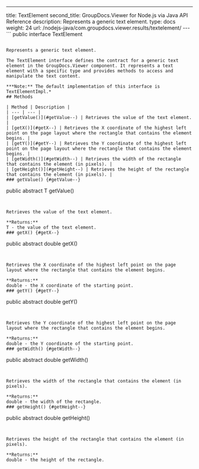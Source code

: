 ---
title: TextElement
second_title: GroupDocs.Viewer for Node.js via Java API Reference
description: Represents a generic text element.
type: docs
weight: 24
url: /nodejs-java/com.groupdocs.viewer.results/textelement/
---```
public interface TextElement<T>
```

Represents a generic text element.

The TextElement interface defines the contract for a generic text element in the GroupDocs.Viewer component. It represents a text element with a specific type and provides methods to access and manipulate the text content.

***Note:** The default implementation of this interface is TextElementImpl.*
## Methods

| Method | Description |
| --- | --- |
| [getValue()](#getValue--) | Retrieves the value of the text element. |
| [getX()](#getX--) | Retrieves the X coordinate of the highest left point on the page layout where the rectangle that contains the element begins. |
| [getY()](#getY--) | Retrieves the Y coordinate of the highest left point on the page layout where the rectangle that contains the element begins. |
| [getWidth()](#getWidth--) | Retrieves the width of the rectangle that contains the element (in pixels). |
| [getHeight()](#getHeight--) | Retrieves the height of the rectangle that contains the element (in pixels). |
### getValue() {#getValue--}
```
public abstract T getValue()
```


Retrieves the value of the text element.

**Returns:**
T - the value of the text element.
### getX() {#getX--}
```
public abstract double getX()
```


Retrieves the X coordinate of the highest left point on the page layout where the rectangle that contains the element begins.

**Returns:**
double - the X coordinate of the starting point.
### getY() {#getY--}
```
public abstract double getY()
```


Retrieves the Y coordinate of the highest left point on the page layout where the rectangle that contains the element begins.

**Returns:**
double - the Y coordinate of the starting point.
### getWidth() {#getWidth--}
```
public abstract double getWidth()
```


Retrieves the width of the rectangle that contains the element (in pixels).

**Returns:**
double - the width of the rectangle.
### getHeight() {#getHeight--}
```
public abstract double getHeight()
```


Retrieves the height of the rectangle that contains the element (in pixels).

**Returns:**
double - the height of the rectangle.

